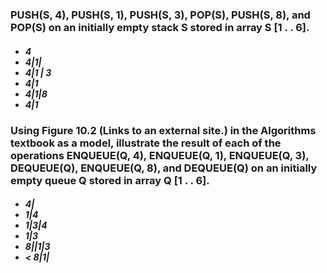 <h3>PUSH(S, 4), PUSH(S, 1), PUSH(S, 3), POP(S), PUSH(S, 8), and POP(S) on an initially empty stack S stored in array S [1 . . 6].</h3>

<h5>
<ul>  
  <li> 4 </li>
  <li> 4|1| </li>
  <li> 4|1 | 3 </li>
  <li> 4|1 </li>
  <li> 4|1|8 </li>
  <li> 4|1 </li>
</ul> 
</h5>

<h3>Using Figure 10.2 (Links to an external site.) in the Algorithms textbook as a model, illustrate the result of each of the operations ENQUEUE(Q, 4), ENQUEUE(Q, 1), ENQUEUE(Q, 3), DEQUEUE(Q), ENQUEUE(Q, 8), and DEQUEUE(Q) on an initially empty queue Q stored in array Q [1 . . 6]. </h3>

<h5>
 
<ul>
  <li> 4| </li>
  <li> 1|4 </li>
  <li> 1|3|4 </li>
  <li> 1|3 </li>
  <li> 8||1|3 </li>
  <li> < 8|1|</li>
 </ul> 
  

